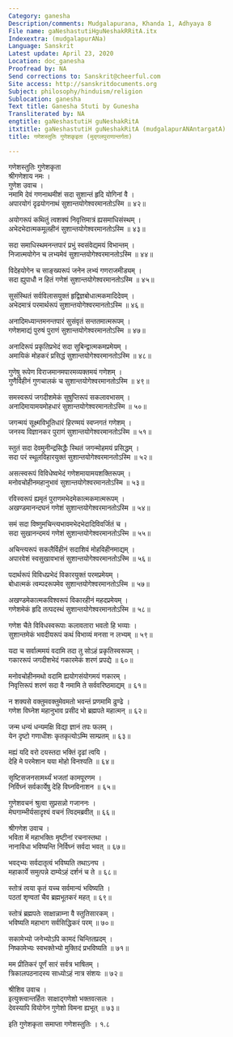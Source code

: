 ```yaml
---
Category: ganesha
Description/comments: Mudgalapurana, Khanda 1, Adhyaya 8
File name: gaNeshastutiHguNeshakRRitA.itx
Indexextra: (mudgalapurANa)
Language: Sanskrit
Latest update: April 23, 2020
Location: doc_ganesha
Proofread by: NA
Send corrections to: Sanskrit@cheerful.com
Site access: http://sanskritdocuments.org
Subject: philosophy/hinduism/religion
Sublocation: ganesha
Text title: Ganesha Stuti by Gunesha
Transliterated by: NA
engtitle: gaNeshastutiH guNeshakRitA
itxtitle: gaNeshastutiH guNeshakRitA (mudgalapurANAntargatA)
title: गणेशस्तुतिः गुणेशकृइता (मुद्गलपुराणान्तर्गता)

---
```

  
 गणेशस्तुतिः गुणेशकृता   
श्रीगणेशाय नमः ।  
गुणेश उवाच ।  
नमामि देवं गणनाथमीशं सदा सुशान्तं हृदि योगिनां वै ।  
अपारयोगं दृढयोगनाथं सुशान्तयोगेश्वरमानतोऽस्मि ॥ ४२॥  
  
अयोगरूपं कथितुं त्वशक्यं निवृत्तिमात्रं ह्यसमाधिसंस्थम् ।  
अभेदभेदात्मकमूलहीनं सुशान्तयोगेश्वरमानतोऽस्मि ॥ ४३॥  
  
सदा समाधिस्थमनन्तपारं प्रभुं स्वसंवेद्यमयं विभान्तम् ।  
निजात्मयोगेन च लभ्यमेवं सुशान्तयोगेश्वरमानतोऽस्मि ॥ ४४॥  
  
विदेहयोगेन च साङ्ख्यरूपं जनेन लभ्यं गणराजमीड्यम् ।  
सदा ह्युपाधौ न हितं गणेशं सुशान्तयोगेश्वरमानतोऽस्मि ॥ ४५॥  
  
सुसंस्थितं सर्वविलासयुक्तं हृद्विज्ञबोधात्मकमादिदेवम् ।  
अभेदमात्रं परमार्थरूपं सुशान्तयोगेश्वरमानतोऽस्मि ॥ ४६॥  
  
अनादिमध्यान्तमनन्तपारं सुसंवृतं सन्ततमात्मरूपम् ।  
गणेशमाद्यं पुरुषं पुराणं सुशान्तयोगेश्वरमानतोऽस्मि ॥ ४७॥  
  
अनादिरूपं प्रकृतिप्रभेदं सदा सुबिन्द्वात्मकमप्रमेयम् ।  
अमायिकं मोहकरं प्रसिद्धं सुशान्तयोगेश्वरमानतोऽस्मि ॥ ४८॥  
  
गुणेषु रूपेण विराजमानमपारमव्यक्तमयं गणेशम् ।  
गुणैर्विहीनं गुणचालकं च सुशान्तयोगेश्वरमानतोऽस्मि ॥ ४९॥  
  
समस्वरूपं जगदीशमेकं सुषुप्तिरूपं सकलावभासम् ।  
अनादिमायामयमोहधारं सुशान्तयोगेश्वरमानतोऽस्मि ॥ ५०॥  
  
जगन्मयं सूक्ष्मविभूतिधारं हिरण्मयं स्वप्नगतं गणेशम् ।  
जनस्य विज्ञानकर पुराणं सुशान्तयोगेश्वरमानतोऽस्मि ॥ ५१॥  
  
स्तुतं सदा देवमुनीन्द्रसिद्धैः स्थितं जगन्मोहमयं प्रसिद्धम् ।  
सदा परं स्थूलविहारयुक्तं सुशान्तयोगेश्वरमानतोऽस्मि ॥ ५२॥  
  
असत्स्वरूपं विविधेष्वभेदं गणेशमायामयशक्तिरूपम् ।  
मनोवचोहीनमहानुभावं सुशान्तयोगेश्वरमानतोऽस्मि ॥ ५३॥  
  
रविस्वरूपं ह्यमृतं पुराणमभेदमेकात्मकमात्मरूपम् ।  
अखण्डमानन्दघनं गणेशं सुशान्तयोगेश्वरमानतोऽस्मि ॥ ५४॥  
  
समं सदा विष्णुमचिन्त्यभावमभेदभेदादिविवर्जितं च ।  
सदा सुखानन्दमयं गणेशं सुशान्तयोगेश्वरमानतोऽस्मि ॥ ५५॥  
  
अचिन्त्यरूपं सकलैर्विहीनं सदाशिवं मोहविहीनमाद्यम् ।  
अपारवेशं स्वसुखावभासं सुशान्तयोगेश्वरमानतोऽस्मि ॥ ५६॥  
  
पदार्थरूपं विविधप्रभेदं विकारयुक्तं परमप्रमेयम् ।  
बोधात्मकं त्वम्पदरूपमेव सुशान्तयोगेश्वरमानतोऽस्मि ॥ ५७॥  
  
अखण्डमेकात्मकविश्वरूपं विकारहीनं महदप्रमेयम् ।  
गणेशमेकं हृदि तत्पदस्थं सुशान्तयोगेश्वरमानतोऽस्मि ॥ ५८॥  
  
गणेश चैते विविधस्वरूपाः कलावतारा भवतो हि भव्याः ।  
सुशान्तमेकं भवदीयरूपं कथं विभाव्यं मनसा न लभ्यम् ॥ ५९॥  
  
यदा च सर्वात्ममयं वदामि तदा तु सोऽहं प्रकृतिस्वरूपम् ।  
गकाररूपं जगदीशभेदं गकारमेकं शरणं प्रपद्ये ॥ ६०॥  
  
मनोवचोहीनमथो वदामि ह्ययोगसंयोगमयं णकारम् ।  
निवृत्तिरूपं शरणं सदा वै नमामि ते सर्ववरिष्ठमाद्यम् ॥ ६१॥  
  
न शक्यसे वक्तुमवक्तुमेवमतो भवन्तं प्रणमामि ढुण्ढे ।  
गणेश विघ्नेश महानुभाव प्रसीद भो ब्रह्मपते महात्मन् ॥ ६२॥  
  
जन्म धन्यं धन्यमक्षि विद्या ज्ञानं तपः फलम् ।  
येन दृष्टो गणाधीशः कृतकृत्योऽम्मि साम्प्रतम् ॥ ६३॥  
  
मह्यं यदि वरो दयस्तदा भक्तिं दृढां त्वयि ।  
देहि मे परमेशान यया मोहो विनश्यति ॥ ६४॥  
  
सृष्टिसजनसामर्थ्यं भजतां कामपूरणम ।  
निर्विघ्नं सर्वकार्येषु देहि विघ्नविनाशन ॥ ६५॥  
  
गुणेशवचनं श्रुत्वा सुप्रसन्नो गजाननः ।  
मेघगाम्भीर्यसादृश्यं वचनं त्विदमब्रवीत् ॥ ६६॥  
  
श्रीगणेश उवाच ।  
भविता में महाभक्तिः मृष्टीनां रचनास्तथा ।  
नानाविधा भविष्यन्ति निर्विघ्नं सर्वदा भवत् ॥ ६७॥  
  
भवद्भ्यः सर्वदातृत्वं भविष्यति तथाऽनघ ।  
महाकार्ये समुत्पन्ने दाम्येऽहं दर्शनं च ते ॥ ६८॥  
  
स्तोत्रं त्वया कृतं यच्च सर्वमान्यं भविष्यति ।  
पठतां शृण्वतां चैव ब्रह्मभूतकरं महत् ॥ ६९॥  
  
स्तोत्रं ब्रह्मपतेः साक्षान्नाम्ना वै स्तुतिसारकम् ।  
भविष्यति महाभाग सर्वसिद्धिकरं परम् ॥ ७०॥  
  
सकामेभ्यो जनेभ्योऽपि कामदं चिन्तितप्रदम् ।  
निष्कामेभ्यः स्वभक्तेभ्यो मुक्तिदं प्रभविष्यति ॥ ७१॥  
  
मम प्रीतिकरं पूर्णं सारं सर्वत्र भाषितम् ।  
त्रिकालपठनादस्य साध्योऽहं नात्र संशयः ॥ ७२॥  
  
श्रीशिव उवाच ।  
इत्युक्त्वान्तर्हितः साक्षाद्गणेशो भक्तवत्सलः ।  
देवस्यापि वियोगेन गुणेशो विमना ह्यभूत् ॥ ७३॥  
  
इति गुणेशकृता समाप्ता गणेशस्तुतिः । १.८  
  
  
   
  
